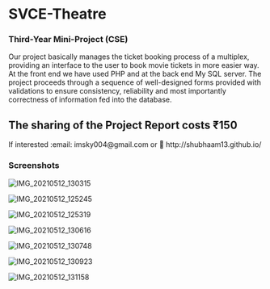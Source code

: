 # SVCE-Theatre
<h3> Third-Year Mini-Project (CSE)</h3>
<p> Our project basically manages the ticket booking process of a multiplex, providing an interface to the user to book movie tickets in more easier way. At the front end we have used PHP and at the back end My SQL server. The project proceeds through a sequence of well-designed forms provided with validations to ensure consistency, reliability and most importantly correctness of information fed into the database.</p>


<h2>The sharing of the Project Report costs ₹150</h2>

<p> If interested :email: imsky004@gmail.com  or 🔗 http://shubhaam13.github.io/ </p>

<h3>Screenshots</h3>

![IMG_20210512_130315](https://user-images.githubusercontent.com/55135227/117939239-7f8c6000-b325-11eb-85b1-c68f93eb10ff.jpg)

![IMG_20210512_125245](https://user-images.githubusercontent.com/55135227/117939248-81562380-b325-11eb-83ee-02016450d94e.jpg)

![IMG_20210512_125319](https://user-images.githubusercontent.com/55135227/117939252-81562380-b325-11eb-937e-a9c826efe00e.jpg)

![IMG_20210512_130616](https://user-images.githubusercontent.com/55135227/117939254-81eeba00-b325-11eb-8833-94d3df8b5497.jpg)

![IMG_20210512_130748](https://user-images.githubusercontent.com/55135227/117939256-82875080-b325-11eb-99cf-3165ef15977b.jpg)

![IMG_20210512_130923](https://user-images.githubusercontent.com/55135227/117939258-831fe700-b325-11eb-9998-1d5da1bcb537.jpg)

![IMG_20210512_131158](https://user-images.githubusercontent.com/55135227/117939366-992da780-b325-11eb-84cf-4c3a9341f4c2.jpg)

